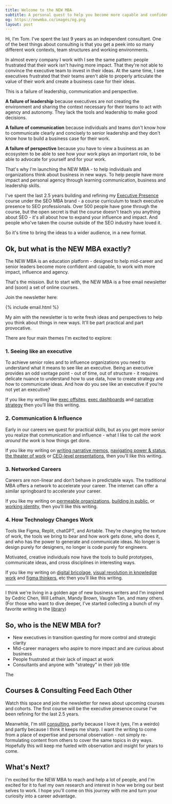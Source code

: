 ```yaml
---
title: Welcome to the NEW MBA
subtitle: A personal quest to help you become more capable and confident at work
og: https://newmba.co/images/og.png
layout: post
---
```


Hi, I'm Tom. I've spent the last 9 years as an independent consultant. One of the best things about consulting is that you get a peek into so many different work contexts, team structures and working environments.

In almost every company I work with I see the same pattern: people frustrated that their work isn't having more impact. That they're not able to convince the executive team to invest in their ideas. At the same time, I see executives frustrated that their teams aren't able to properly articulate the value of their work and create a business case for their ideas.

This is a failure of leadership, communication and perspective.

**A failure of leadership** because executives are not creating the environment and sharing the context necessary for their teams to act with agency and autonomy. They lack the tools and leadership to make good decisions.

**A failure of communication** because individuals and teams don't know how to communicate clearly and concisely to senior leadership and they don't know how to build a business case for their work.

**A failure of perspective** because you have to view a business as an ecosystem to be able to see how your work plays an important role, to be able to advocate for yourself and for your work.

That's why I'm launching the NEW MBA - to help individuals and organizations think about business in new ways. To help people have more impact and personal agency through learning communication, business and leadership skills.

I've spent the last 2.5 years building and refining my [Executive Presence](https://seomba.com/executive-presence/) course under the SEO MBA brand - a course curriculum to teach executive presence to SEO professionals. Over 500 people have gone through the course, but the open secret is that the course doesn't teach you anything about SEO  - it's all about how to expand your influence and impact. And people who've taken the course outside of the SEO industry have loved it.

So it's time to bring the ideas to a wider audience, in a new format.

## Ok, but what is the NEW MBA exactly?

The NEW MBA is an education platform - designed to help mid-career and senior leaders become more confident and capable, to work with more impact, influence and agency.

That's the mission. But to start with, the NEW MBA is a free email newsletter and (soon) a set of online courses.

Join the newsletter here:

{% include email.html %}

My aim with the newsletter is to write fresh ideas and perspectives to help you think about things in new ways. It'll be part practical and part provocative.

There are four main themes I'm excited to explore:

### 1. Seeing like an executive

To achieve senior roles and to influence organizations you need to understand what it means to see like an executive. Being an executive provides an odd vantage point - out of time, out of structure - it requires delicate nuance to understand how to use data, how to create strategy and how to communicate ideas. And how do you see like an executive if you’re not yet an executive?

If you like my writing like [exec offsites](https://tomcritchlow.com/2022/10/06/exec-offsites/), [exec dashboards](https://tomcritchlow.com/2022/05/06/executive-dashboards/) and [narrative strategy](https://tomcritchlow.com/2020/02/20/narrative-strategy/) then you’ll like this writing.

### 2. Communication & Influence

Early in our careers we quest for practical skills, but as you get more senior you realize that communication and influence - what I like to call *the work around the work* is how things get done. 

If you like my writing on [writing narrative memos](https://newsletter.seomba.com/p/how-to-write-an-amazon-style-narrative), [navigating power & status](https://tomcritchlow.com/2020/06/24/navigating-power-status/), [the theater of work](https://tomcritchlow.com/2019/11/18/yes-and/) or [CEO-level presentations](https://newsletter.seomba.com/p/presenting-to-the-ceo-in-5-slides), then you’ll like this writing.

### 3. Networked Careers

Careers are non-linear and don’t behave in predictable ways. The traditional MBA offers a network to accelerate your career. The internet can offer a similar springboard to accelerate your career.

If you like my writing on [permeable organizations](https://littlefutures.substack.com/p/lf12-permeable-organizations), [building in public](https://tomcritchlow.com/2020/07/23/thinking-in-public/), or [working identity](https://littlefutures.substack.com/p/lf10-permissionless-identities), then you’ll like this writing.

### 4. How Technology Changes Work

Tools like Figma, Replit, chatGPT, and Airtable. They’re changing the texture of work, the tools we bring to bear and how work gets done, who does it, and who has the power to generate and communicate ideas. No longer is design purely for designers, no longer is code purely for engineers.

Motivated, creative individuals now have the tools to build prototypes, communicate ideas, and cross disciplines in interesting ways.

If you like my writing on [digital bricolage](https://tomcritchlow.com/2023/01/20/digital-bricolage/), [visual revolution in knowledge work](https://newsletter.seomba.com/p/the-visual-revolution-in-knowledge) and [figma thinkers](https://figmathinkers.com/), etc then you’ll like this writing.

---

I think we're living in a golden age of new business writers and I'm inspired by Cedric Chen, Will Lethain, Mandy Brown, Vaughn Tan, and many others. (For those who want to dive deeper, I've started collecting a bunch of my favorite writing in the [library](/library))

## So, who is the NEW MBA for?

* New executives in transition questing for more control and strategic clarity
* Mid-career managers who aspire to more impact and are curious about business
* People frustrated at their lack of impact at work
* Consultants and anyone with "strategy" in their job title

The 


## Courses & Consulting Feed Each Other

Watch this space and join the newsletter for news about upcoming courses and cohorts. The first course will be the executive presence course I've been refining for the last 2.5 years. 

Meanwhile, I'm still [consulting](/consulting), partly because I love it (yes, I'm a weirdo) and partly because I think it keeps me sharp. I want the writing to come from a place of expertise and personal observation - not simply re-formulating content from others to cover the same topics in dry ways. Hopefully this will keep me fueled with observation and insight for years to come.

## What's Next?

I'm excited for the NEW MBA to reach and help a lot of people, and I'm excited for it to fuel my own research and interest in how we bring our best selves to work. I hope you'll come on this journey with me and turn your curiosity into a career advantage.